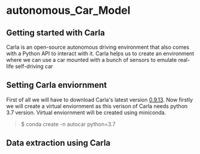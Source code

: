 # autonomous_Car_Model
## Getting started with Carla
Carla is an open-source autonomous driving environment that also comes with a Python API to interact with it. Carla helps us to create an environment where we can use a car mounted with a bunch of sensors to emulate real-life self-driving car
## Setting Carla enviornment
First of all we will have to download Carla's latest version [0.9.13](https://carla.org/2021/11/16/release-0.9.13/). Now firstly we will create a virtual enviornment as this verison of Carla needs python 3.7 version. Virtual enviornment will be created using miniconda. 
> $ conda create -n autocar python=3.7
## Data extraction using Carla
